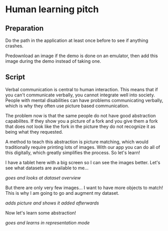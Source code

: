# Human learning pitch

## Preparation

Do the path in the application at least once before to see if anything crashes.

Predownload an image if the demo is done on an emulator, then add this image during the demo instead of taking one.

## Script

Verbal communication is central to human interaction. This means that if you can't communicate verbally, you cannot integrate well into society. People with mental disabilities can have problems communicating verbally, which is why they often use picture based communication.

The problem now is that the same people do not have good abstraction capabilites. If they show you a picture of a fork and you give them a fork that does not look like the fork in the picture they do not recognize it as being what they requested.

A method to teach this abstraction is picture matching, which would traditionally require printing lots of images. With our app you can do all of this digitally, which greatly simplifies the process.
So let's learn!

I have a tablet here with a big screen so I can see the images better. Let's see what datasets are available to me...

_goes and looks at dataset overview_

But there are only very few images... I want to have more objects to match! This is why I am going to go and augment my dataset.

_adds picture and shows it added afterwards_

Now let's learn some abstraction!

_goes and learns in representation mode_

